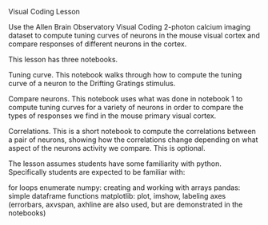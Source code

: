 Visual Coding Lesson

Use the Allen Brain Observatory Visual Coding 2-photon calcium imaging dataset to compute tuning curves of neurons in the mouse visual cortex and compare responses of different neurons in the cortex.

This lesson has three notebooks.

Tuning curve</b>. This notebook walks through how to compute the tuning curve of a neuron to the Drifting Gratings stimulus.

Compare neurons. This notebook uses what was done in notebook 1 to compute tuning curves for a variety of neurons in order to compare the types of responses we find in the mouse primary visual cortex.

Correlations. This is a short notebook to compute the correlations between a pair of neurons, showing how the correlations change depending on what aspect of the neurons activity we compare. This is optional.

The lesson assumes students have some familiarity with python. Specifically students are expected to be familiar with:

for loops
enumerate
numpy: creating and working with arrays
pandas: simple dataframe functions
matplotlib: plot, imshow, labeling axes (errorbars, axvspan, axhline are also used, but are demonstrated in the notebooks)
